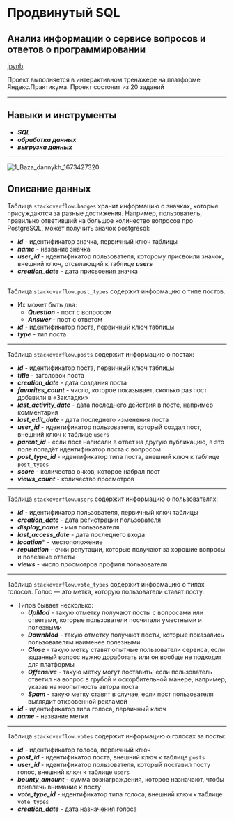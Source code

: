 # Продвинутый SQL
## Анализ информации о сервисе вопросов и ответов о программировании

[ipynb](https://github.com/volovik-denis/yandex-practicum/blob/main/DA%2008%20Advanced%20SQL/Анализ%20информации%20сервиса%20вопросов%20и%20ответов%20о%20программировании.ipynb)

Проект выполняется в интерактивном тренажере на платформе Яндекс.Практикума. Проект состояит из 20 заданий
___
## Навыки и инструменты

- ***SQL***
- ***обработка данных***
- ***выгрузка данных***
___
![1_Baza_dannykh_1673427320](https://github.com/volovik-denis/yandex-practicum/assets/127090466/dab156cf-2869-412d-b669-cf9b331ec883)

## Описание данных

Таблица `stackoverflow.badges` хранит информацию о значках, которые присуждаются за разные достижения. Например, пользователь, правильно ответивший на большое количество вопросов про PostgreSQL, может получить значок postgresql:
- ***id*** - идентификатор значка, первичный ключ таблицы
- ***name*** - название значка
- ***user_id*** -	идентификатор пользователя, которому присвоили значок, внешний ключ, отсылающий к таблице ***users***
- ***creation_date*** -	дата присвоения значка
___
Таблица `stackoverflow.post_types` содержит информацию о типе постов.
- Их может быть два:
   - ***Question*** - пост с вопросом
   - ***Answer*** - пост с ответом
- ***id*** - идентификатор поста, первичный ключ таблицы
- ***type*** - тип поста
___
Таблица `stackoverflow.posts` содержит информацию о постах:
- ***id*** - идентификатор поста, первичный ключ таблицы
- ***title*** - заголовок поста
- ***creation_date*** - дата создания поста
- ***favorites_count*** - число, которое показывает, сколько раз пост добавили в «Закладки»
- ***last_activity_date*** - дата последнего действия в посте, например комментария
- ***last_edit_date*** - дата последнего изменения поста
- ***user_id*** - идентификатор пользователя, который создал пост, внешний ключ к таблице `users`
- ***parent_id*** -	если пост написали в ответ на другую публикацию, в это поле попадёт идентификатор поста с вопросом
- ***post_type_id*** - идентификатор типа поста, внешний ключ к таблице `post_types`
- ***score*** - количество очков, которое набрал пост
- ***views_count*** - количество просмотров
___
Таблица `stackoverflow.users` содержит информацию о пользователях:
- ***id*** - идентификатор пользователя, первичный ключ таблицы
- ***creation_date*** - дата регистрации пользователя
- ***display_name*** - имя пользователя
- ***last_access_date*** - дата последнего входа
- ***location**** - местоположение
- ***reputation*** - очки репутации, которые получают за хорошие вопросы и полезные ответы
- ***views*** -	число просмотров профиля пользователя
___
Таблица `stackoverflow.vote_types` содержит информацию о типах голосов. Голос — это метка, которую пользователи ставят посту.
- Типов бывает несколько:
   - ***UpMod*** - такую отметку получают посты с вопросами или ответами, которые пользователи посчитали уместными и полезными
   - ***DownMod*** - такую отметку получают посты, которые показались пользователям наименее полезными
   - ***Close*** - такую метку ставят опытные пользователи сервиса, если заданный вопрос нужно доработать или он вообще не подходит для платформы
   - ***Offensive*** - такую метку могут поставить, если пользователь ответил на вопрос в грубой и оскорбительной манере, например, указав на неопытность автора поста
   - ***Spam*** - такую метку ставят в случае, если пост пользователя выглядит откровенной рекламой
- ***id*** - идентификатор типа голоса, первичный ключ
- ***name*** - название метки
___
Таблица `stackoverflow.votes` содержит информацию о голосах за посты: 
- ***id*** - идентификатор голоса, первичный ключ
- ***post_id*** - идентификатор поста, внешний ключ к таблице `posts`
- ***user_id***	- идентификатор пользователя, который поставил посту голос, внешний ключ к таблице `users`
- ***bounty_amount***	- сумма вознаграждения, которое назначают, чтобы привлечь внимание к посту
- ***vote_type_id*** - идентификатор типа голоса, внешний ключ к таблице `vote_types`
- ***creation_date*** - дата назначения голоса
